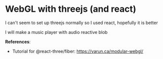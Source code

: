 # WebGL with threejs (and react)

I can't seem to set up threejs normally so I used react, hopefully it is better

I will make a music player with audio reactive blob

**References**:

- Tutorial for @react-three/fiber: https://varun.ca/modular-webgl/
